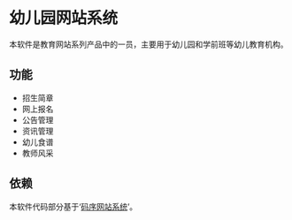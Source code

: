 # 幼儿园网站系统

本软件是教育网站系列产品中的一员，主要用于幼儿园和学前班等幼儿教育机构。

## 功能

* 招生简章
* 网上报名
* 公告管理
* 资讯管理
* 幼儿食谱
* 教师风采

## 依赖

本软件代码部分基于‘[码序网站系统](git@code.aliyun.com:oldsong/codeorder-enterprise-information-system.git)’。
